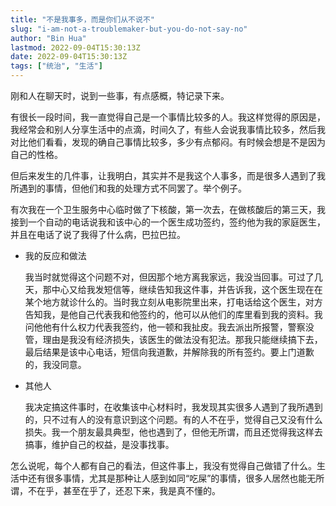 ```yaml
---
title: "不是我事多，而是你们从不说不"
slug: "i-am-not-a-troublemaker-but-you-do-not-say-no"
author: "Bin Hua"
lastmod: 2022-09-04T15:30:13Z
date: 2022-09-04T15:30:13Z
tags: ["统治", "生活"]
---
```


刚和人在聊天时，说到一些事，有点感概，特记录下来。

有很长一段时间，我一直觉得自己是一个事情比较多的人。我这样觉得的原因是，我经常会和别人分享生活中的点滴，时间久了，有些人会说我事情比较多，然后我对比他们看看，发现的确自己事情比较多，多少有点郁闷。有时候会想是不是因为自己的性格。

但后来发生的几件事，让我明白，其实并不是我这个人事多，而是很多人遇到了我所遇到的事情，但他们和我的处理方式不同罢了。举个例子。

有次我在一个卫生服务中心临时做了下核酸，第一次去，在做核酸后的第三天，我接到一个自动的电话说我和该中心的一个医生成功签约，签约他为我的家庭医生，并且在电话了说了我得了什么病，巴拉巴拉。

- 我的反应和做法

    我当时就觉得这个问题不对，但因那个地方离我家远，我没当回事。可过了几天，那中心又给我发短信等，继续告知我这件事，并告诉我，这个医生现在在某个地方就诊什么的。当时我立刻从电影院里出来，打电话给这个医生，对方告知我，是他自己代表我和他签约的，他可以从他们的库里看到我的资料。我问他他有什么权力代表我签约，他一顿和我扯皮。我去派出所报警，警察没管，理由是我没有经济损失，该医生的做法没有犯法。那我只能继续搞下去，最后结果是该中心电话，短信向我道歉，并解除我的所有签约。要上门道歉的，我没同意。

- 其他人

    我决定搞这件事时，在收集该中心材料时，我发现其实很多人遇到了我所遇到的，只不过有人的没有意识到这个问题。有的人不在乎，觉得自己又没有什么损失。我一个朋友最具典型，他也遇到了，但他无所谓，而且还觉得我这样去搞事，维护自己的权益，是没事找事。

怎么说呢，每个人都有自己的看法，但这件事上，我没有觉得自己做错了什么。生活中还有很多事情，尤其是那种让人感到如同“吃屎”的事情，很多人居然也能无所谓，不在乎，甚至在乎了，还忍下来，我是真不懂的。